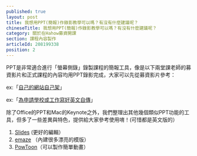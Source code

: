 ```yaml
---
published: true
layout: post
title: 我想用PPT(簡報)作錄影教學可以嗎？有沒有什麼建議呢？
chineseTitle: 我想用PPT(簡報)作錄影教學可以嗎？有沒有什麼建議呢？
category: 關於在Hahow募資開課
section: 課程內容製作
articleId: 208199338
position: 2
---
```

PPT是非常適合進行「螢幕側錄」錄製課程的簡報工具，像是以下兩堂課老師的募資影片和正式課程的內容均用PPT錄影完成，大家可以先從募資影片參考：

ex:「[自己的網站自己架](https://hahow.in/courses/54d49880065a7e0e00725abb/main)」

ex:「[為申請學校或工作寫好英文自傳](https://hahow.in/courses/5513e92b38239d10005778e1/main)」

除了Office的PPT和Mac的Keynote之外，我們整理出其他幾個類似PPT功能的工具，但多了一些差異與特色，提供給大家參考使用唷！(可惜都是英文版的）

1. [Slides](http://slides.com/) (更好的編輯）
2. [emaze](https://www.emaze.com/zh-hant/) （內建很多漂亮的模版）
3. [PowToon](http://www.powtoon.com/)（可以製作簡單動畫）
